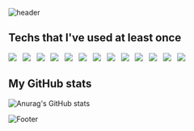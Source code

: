 ![header](https://capsule-render.vercel.app/api?type=waving&color=auto&height=200&section=header&text=jsm8109jsm&fontSize=80)

## Techs that I've used at least once

<img src="https://img.shields.io/badge/C-A8B9CC?style=flat-square&logo=C&logoColor=white"/> &nbsp;
<img src="https://img.shields.io/badge/HTML5-E34F26?style=flat-square&logo=HTML5&logoColor=white"/> &nbsp;
<img src="https://img.shields.io/badge/CSS3-1572B6?style=flat-square&logo=CSS3&logoColor=white"/> &nbsp;
<img src="https://img.shields.io/badge/JavaScript-F7DF1E?style=flat-square&logo=JavaScript&logoColor=white"/> &nbsp;
<img src="https://img.shields.io/badge/React-61DAFB?style=flat-square&logo=React&logoColor=white"/> &nbsp;
<img src="https://img.shields.io/badge/Oracle-F80000?style=flat-square&logo=Oracle&logoColor=white"/> &nbsp;
<img src="https://img.shields.io/badge/c++-00599C?style=flat-square&logo=c%2B%2B&logoColor=white"/> &nbsp;
<img src="https://img.shields.io/badge/python-3776AB?style=flat-square&logo=python&logoColor=white"/> &nbsp;
<img src="https://img.shields.io/badge/java-007396?style=flat-square&logo=java&logoColor=white"> &nbsp;
<img src="https://img.shields.io/badge/TypeScript-3178C6?style=flat-square&logo=TypeScript&logoColor=white"/> &nbsp;
<img src="https://img.shields.io/badge/Sass-CC6699?style=flat-square&logo=Sass&logoColor=white"/> &nbsp;
<img src="https://img.shields.io/badge/styled-components-DB7093?style=flat-square&logo=styled-components&logoColor=white"/> &nbsp;
<img src="https://img.shields.io/badge/Next.js-000000?style=flat-square&logo=Next.js&logoColor=white"/>

## My GitHub stats

![Anurag's GitHub stats](https://github-readme-stats.vercel.app/api?username=jsm8109jsm&theme=nightowl&show_icons=true)


![Footer](https://capsule-render.vercel.app/api?type=waving&color=auto&height=200&section=footer)
